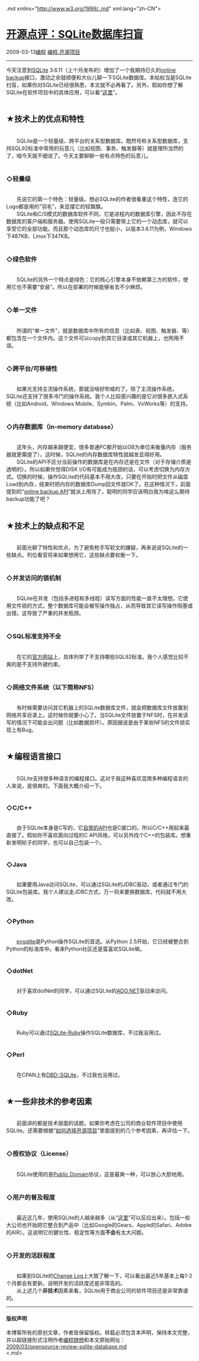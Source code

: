 <!DOCTYPE.md>
.md xmlns="http://www.w3.org/1999/..md" xml:lang="zh-CN">
<head>
<meta http-equiv="Content-Type" content="text.md; charset=utf-8" />
<meta name="generator" content="Python script by program.think@gmail.com" />
<meta name="provider" content="program-think.blogspot.com" />
<link type="text/css" rel="stylesheet" href="../../css/program-think.css" />
<title>开源点评：SQLite数据库扫盲 - 编程随想的博客</title>
</head>
<body>
<div id="main" style="width:100%;">
<h1><a href="../../index.md" title="回到首页">开源点评：SQLite数据库扫盲</a></h1>
<div class="post-info"><span class="date-header">2009-03-13</span><a href="../../tags/E7BC96E7A88B.md" class="tag">编程</a> <a href="../../tags/E7BC96E7A88B.E5BC80E6BA90E9A1B9E79BAE.md" class="tag">编程.开源项目</a> </div>
<hr>
<div class="post">
今天注意到<a href="http://www.sqlite.org/" target="_blank" rel="nofollow">SQLite</a> 3.6.11（上个月发布的）增加了一个我期待已久的<a href="http://www.sqlite.org/backup..md" target="_blank" rel="nofollow">online backup</a>接口，激动之余就顺便和大伙儿聊一下SQLite数据库。本帖权当是SQLite扫盲，如果你对SQLite已经很熟悉，本文就不必再看了。另外，假如你想了解SQLite在软件项目中的具体应用，可以看“<a href="../../2009/04/how-to-use-sqlite.md" target="_blank">这里</a>”。<!--program-think--><br /><br /><h2>★技术上的优点和特性</h2><br />　　SQLite是一个轻量级、跨平台的关系型数据库。既然号称关系型数据库，支持SQL92标准中常用的玩意儿（比如视图、事务、触发器等）就是理所当然的了，咱今天就不细说了。今天主要聊聊一些有点特色的玩意儿。<br /><br /><h3>◇轻量级</h3><br />　　先说它的第一个特色：轻量级。想必SQLite的作者很看重这个特性，连它的Logo都是用的“羽毛”，来显摆它的轻飘飘。<br />　　SQLite和C/S模式的数据库软件不同，它是进程内的数据库引擎，因此不存在数据库的客户端和服务器。使用SQLite一般只需要带上它的一个动态库，就可以享受它的全部功能。而且那个动态库的尺寸也挺小，以版本3.6.11为例，Windows下487KB、Linux下347KB。<br /><br /><h3>◇绿色软件</h3><br />　　SQLite的另外一个特点是绿色：它的核心引擎本身不依赖第三方的软件，使用它也不需要“安装”。所以在部署的时候能够省去不少麻烦。<br /><br /><h3>◇单一文件</h3><br />　　所谓的“单一文件”，就是数据库中所有的信息（比如表、视图、触发器、等）都包含在一个文件内。这个文件可以copy到其它目录或其它机器上，也照用不误。<br /><br /><h3>◇跨平台/可移植性</h3><br />　　如果光支持主流操作系统，那就没啥好吹嘘的了。除了主流操作系统，SQLite还支持了很多冷门的操作系统。我个人比较感兴趣的是它对很多嵌入式系统（比如Android、Windows Mobile、Symbin、Palm、VxWorks等）的支持。<br /><br /><h3>◇内存数据库（in-memory database）</h3><br />　　这年头，内存越来越便宜，很多普通PC都开始以GB为单位来衡量内存（服务器就更甭提了）。这时候，SQLite的内存数据库特性就越发显得好用。<br />　　SQLite的API不区分当前操作的数据库是在内存还是在文件（对于存储介质是透明的）。所以如果你觉得DISK I/O有可能成为瓶颈的话，可以考虑切换为内存方式。切换的时候，操作SQLite的代码基本不用大改，只要在开始时把文件从磁盘Load到内存，结束时把内存的数据库Dump回文件就OK了。在这种情况下，前面提到的“<a href="http://www.sqlite.org/backup..md" target="_blank" rel="nofollow">online backup API</a>”就派上用场了，聪明的同学应该明白我为啥这么期待backup功能了吧？<br /><br /><h2>★技术上的缺点和不足</h2><br />　　前面光聊了特性和优点，为了避免枪手写软文的嫌疑，再来说说SQLite的一些缺点。列位看官将来如果想用它，这些缺点要权衡一下。<br /><br /><h3>◇并发访问的锁机制</h3><br />　　SQLite在并发（包括多进程和多线程）读写方面的性能一直不太理想。它使用文件锁的方式，整个数据库可能会被写操作独占，从而导致其它读写操作阻塞或出错。这导致了严重的并发瓶颈。<br /><br /><h3>◇SQL标准支持不全</h3><br />　　在它的<a href="http://www.sqlite.org/omitted..md" target="_blank" rel="nofollow">官方网站</a>上，具体列举了不支持哪些SQL92标准。我个人感觉比较不爽的是不支持外键约束。<br /><br /><h3>◇网络文件系统（以下简称NFS）</h3><br />　　有时候需要访问其它机器上的SQLite数据库文件，就会把数据库文件放置到网络共享目录上。这时候你就要小心了。当SQLite文件放置于NFS时，在并发读写的情况下可能会出问题（比如数据损坏）。原因据说是由于某些NFS的文件锁实现上有Bug。<br /><br /><h2>★编程语言接口</h2><br />　　SQLite支持很多种语言的编程接口。这对于我这种喜欢混用多种编程语言的人来说，是很爽的。下面我大概介绍一下。<br /><br /><h3>◇C/C++</h3><br />　　由于SQLite本身是C写的，它<a href="http://www.sqlite.org/cintro..md" target="_blank" rel="nofollow">自带的API</a>也是C接口的。所以C/C++用起来最直接了。假如你不喜欢面向过程的C API风格，可以另外找个C++的包装库。想重新发明轮子的同学，也可以自己包装一个。<br /><br /><h3>◇Java</h3><br />　　如果要用Java访问SQLite，可以通过SQLite的JDBC驱动，或者通过专门的SQLite包装库。我个人建议走JDBC方式，万一将来要换数据库，代码就不用大改。<br /><br /><h3>◇Python</h3><br />　　<a href="http://www.pysqlite.org/" target="_blank" rel="nofollow">pysqlite</a>是Python操作SQLite的首选。从Python 2.5开始，它已经被整合到Python的标准库中。看来Python社区还是蛮喜欢SQLite嘛。<br /><br /><h3>◇dotNet</h3><br />　　对于喜欢dotNet的同学，可以通过SQLite的<a href="http://sqlite.phxsoftware.com/" target="_blank" rel="nofollow">ADO.NET</a>驱动来访问。<br /><br /><h3>◇Ruby</h3><br />　　Ruby可以通过<a href="http://rubyforge.org/projects/sqlite-ruby/" target="_blank" rel="nofollow">SQLite-Ruby</a>操作SQLite数据库，不过我没用过。<br /><br /><h3>◇Perl</h3><br />　　在CPAN上有<a href="http://search.cpan.org/search%3fmodule=DBD::SQLite" target="_blank" rel="nofollow">DBD::SQLite</a>，不过我也没用过。<br /><br /><h2>★一些非技术的参考因素</h2><br />　　前面讲的都是技术层面的话题，如果你考虑在公司的商业软件项目中使用SQLite。还需要根据“<a href="../../2009/02/how-to-choose-opensource-project.md" target="_blank">如何选择开源项目</a>”里面提到的几个参考因素，再评估一下。<br /><br /><h3>◇授权协议（License）</h3><br />　　SQLite使用的是<a href="http://en.wikipedia.org/wiki/Public_domain" target="_blank" rel="nofollow">Public Domain</a>协议，这是最爽一种，可以放心大胆地用。<br /><br /><h3>◇用户的普及程度</h3><br />　　最近这几年，使用SQLite的人越来越多（从“<a href="http://www.google.com/trends?q=sqlite" target="_blank" rel="nofollow">这里</a>”可以反应出来）。包括一些大公司也开始把它整合到产品中（比如Google的Gears、Apple的Safari、Adobe的AIR）。这说明它的健壮性、稳定性等方面<b>不会</b>有太大问题。<br /><br /><h3>◇开发的活跃程度</h3><br />　　如果到SQLite的<a href="http://www.sqlite.org/changes..md" target="_blank" rel="nofollow">Change Log</a>上大致了解一下，可以看出最近5年基本上每1-2个月都会有更新。说明开发的活跃度还是非常高的。<br />　　从上述几个<b>非技术</b>因素来看，SQLite用于商业公司的软件项目还是非常靠谱的。<div class="blogger-post-footer">
</div>
<hr>
<div class="copyright">
<h4>版权声明</h4>
本博客所有的原创文章，作者皆保留版权。转载必须包含本声明，保持本文完整，并以超链接形式注明作者<a href="mailto:program.think@gmail.com">编程随想</a>和本文原始网址：<br>
<a href="2009/03/opensource-review-sqlite-database.md">2009/03/opensource-review-sqlite-database.md</a>
</div>
</div>
</body>
<.md>
